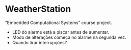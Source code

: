 # WeatherStation
"Embedded Computational Systems" course project.

- LED do alarme está a piscar antes de aumentar.
- Modo de alterações começa no alarme na segunda vez.
- Quando tirar interrupções?
